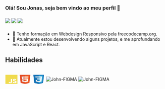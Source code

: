 ### Olá! Sou Jonas, seja bem vindo ao meu perfil 👋
###
###
<div> 
  <a href="https://instagram.com/johnfrontdev" target="_blank"><img src="https://img.shields.io/badge/-Instagram-%23E4405F?style=for-the-badge&logo=instagram&logoColor=white" target="_blank"></a>
  <a href = "mailto:timexlusion@gmail.com"><img src="https://img.shields.io/badge/-Gmail-%23333?style=for-the-badge&logo=gmail&logoColor=white" target="_blank"></a>
  <a href="https://www.linkedin.com/in/johnfrontdev" target="_blank"><img src="https://img.shields.io/badge/-LinkedIn-%230077B5?style=for-the-badge&logo=linkedin&logoColor=white" target="_blank"></a> 
</div>

###
###

- 🔭 Tenho formação em Webdesign Responsivo pela freecodecamp.org.
- 🌱 Atualmente estou desenvolvendo alguns projetos, e me aprofundando em JavaScript e React.


 ##
## Habilidades
<div style="display: inline_block"><br>
  <img align="center" alt="John-Js" height="30" width="40" src="https://raw.githubusercontent.com/devicons/devicon/master/icons/javascript/javascript-plain.svg"> 
  <img align="center" alt="John-HTML" height="30" width="40" src="https://raw.githubusercontent.com/devicons/devicon/master/icons/html5/html5-original.svg">
  <img align="center" alt="John-CSS" height="30" width="40" src="https://raw.githubusercontent.com/devicons/devicon/master/icons/css3/css3-original.svg"> 
  <img align="center" alt="John-FIGMA" height="30" width="40" src="https://cdn.jsdelivr.net/gh/devicons/devicon/icons/figma/figma-original.svg">
  <img align="center" alt="John-FIGMA" height="30" width="40" src="https://cdn.jsdelivr.net/gh/devicons/devicon/icons/xd/xd-plain.svg">
 
</div>
